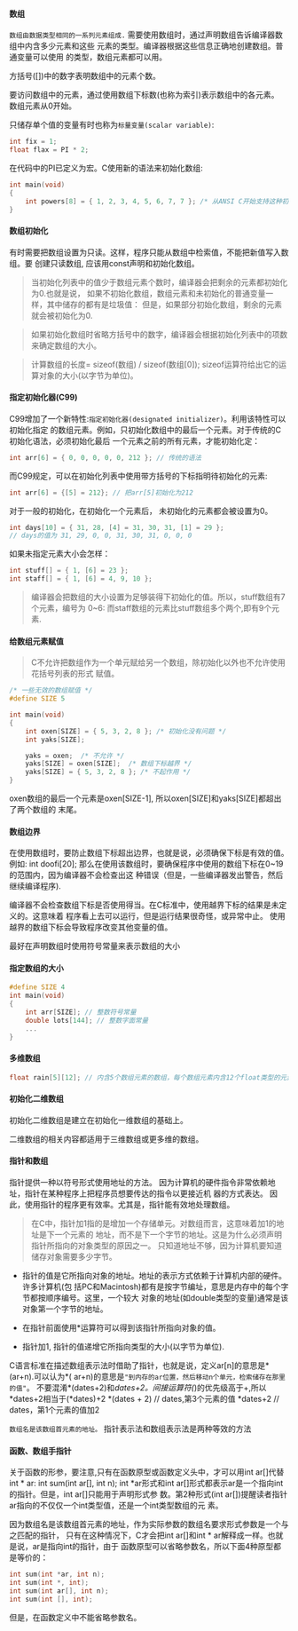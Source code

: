 #### 数组
`数组由数据类型相同的一系列元素组成.`
需要使用数组时，通过声明数组告诉编译器数组中内含多少元素和这些
元素的类型。编译器根据这些信息正确地创建数组。普通变量可以使用
的类型，数组元素都可以用。

方括号([])中的数字表明数组中的元素个数。

要访问数组中的元素，通过使用数组下标数(也称为索引)表示数组中的各元素。
数组元素从0开始。

只储存单个值的变量有时也称为`标量变量(scalar variable)`:
```c
int fix = 1;
float flax = PI * 2;
```

在代码中的PI已定义为宏。C使用新的语法来初始化数组:
```c
int main(void)
{
	int powers[8] = { 1, 2, 3, 4, 5, 6, 7, 7 }; /* 从ANSI C开始支持这种初始化 */
}
```


#### 数组初始化
有时需要把数组设置为只读。这样，程序只能从数组中检索值，不能把新值写入数组。要
创建只读数组, 应该用const声明和初始化数组。


> 当初始化列表中的值少于数组元素个数时，编译器会把剩余的元素都初始化为0.也就是说，
如果不初始化数组，数组元素和未初始化的普通变量一样，其中储存的都有是垃圾值：
但是，如果部分初始化数组，剩余的元素就会被初始化为0.

> 如果初始化数组时省略方括号中的数字，编译器会根据初始化列表中的项数来确定数组的大小。

> 计算数组的长度= sizeof(数组) / sizeof(数组[0]);
sizeof运算符给出它的运算对象的大小(以字节为单位)。


#### 指定初始化器(C99)
C99增加了一个新特性:`指定初始化器(designated initializer)`。利用该特性可以初始化指定
的数组元素。例如，只初始化数组中的最后一个元素。对于传统的C初始化语法，必须初始化最后
一个元素之前的所有元素，才能初始化定：
```c
int arr[6] = { 0, 0, 0, 0, 0, 212 }; // 传统的语法
```
而C99规定，可以在初始化列表中使用带方括号的下标指明待初始化的元素:
```c
int arr[6] = {[5] = 212}; // 把arr[5]初始化为212
```
对于一般的初始化，在初始化一个元素后， 未初始化的元素都会被设置为0。

```c
int days[10] = { 31, 28, [4] = 31, 30, 31, [1] = 29 };
// days的值为 31, 29, 0, 0, 31, 30, 31, 0, 0, 0
```

如果未指定元素大小会怎样：
```c
int stuff[] = { 1, [6] = 23 };
int staff[] = { 1, [6] = 4, 9, 10 };
```
> 编译器会把数组的大小设置为足够装得下初始化的值。所以，stuff数组有7个元素，编号为
0~6: 而staff数组的元素比stuff数组多个两个,即有9个元素.


#### 给数组元素赋值
> C不允许把数组作为一个单元赋给另一个数组，除初始化以外也不允许使用花括号列表的形式
赋值。

```c
/* 一些无效的数组赋值 */
#define SIZE 5

int main(void)
{
	int oxen[SIZE] = { 5, 3, 2, 8 }; /* 初始化没有问题 */
	int yaks[SIZE];  

	yaks = oxen;  /* 不允许 */
	yaks[SIZE] = oxen[SIZE];  /* 数组下标越界 */
	yaks[SIZE] = { 5, 3, 2, 8 }; /* 不起作用 */
}
```
oxen数组的最后一个元素是oxen[SIZE-1], 所以oxen[SIZE]和yaks[SIZE]都超出了两个数组的
末尾。


#### 数组边界
在使用数组时，要防止数组下标超出边界，也就是说，必须确保下标是有效的值。例如:
int doofi[20];
那么在使用该数组时，要确保程序中使用的数组下标在0~19的范围内，因为编译器不会检查出这
种错误（但是，一些编译器发出警告，然后继续编译程序).

编译器不会检查数组下标是否使用得当。在C标准中，使用越界下标的结果是未定义的。这意味着
程序看上去可以运行，但是运行结果很奇怪，或异常中止。
使用越界的数组下标会导致程序改变其他变量的值。

最好在声明数组时使用符号常量来表示数组的大小


#### 指定数组的大小
```c
#define SIZE 4
int main(void)
{
	int arr[SIZE]; // 整数符号常量
	double lots[144]; // 整数字面常量
	...
}
```

#### 多维数组
```c
float rain[5][12]; // 内含5个数组元素的数组，每个数组元素内含12个float类型的元素
```


#### 初始化二维数组
初始化二维数组是建立在初始化一维数组的基础上。

二维数组的相关内容都适用于三维数组或更多维的数组。


#### 指针和数组
指针提供一种以符号形式使用地址的方法。
因为计算机的硬件指令非常依赖地址，指针在某种程序上把程序员想要传达的指令以更接近机
器的方式表达。
因此，使用指针的程序更有效率。尤其是，指针能有效地处理数组。

> 在C中，指针加1指的是增加一个存储单元。对数组而言，这意味着加1的地址是下一个元素的
地址，而不是下一个字节的地址。这是为什么必须声明指针所指向的对象类型的原因之一。
只知道地址不够，因为计算机要知道储存对象需要多少字节。


* 指针的值是它所指向对象的地址。地址的表示方式依赖于计算机内部的硬件。许多计算机(包
括PC和Macintosh)都有是按字节编址，意思是内存中的每个字节都按顺序编号。这里，一个较大
对象的地址(如double类型的变量)通常是该对象第一个字节的地址。

* 在指针前面使用*运算符可以得到该指针所指向对象的值。

* 指针加1, 指针的值递增它所指向类型的大小(以字节为单位).

C语言标准在描述数组表示法时借助了指针，也就是说，定义ar[n]的意思是*(ar+n).可以认为*(
ar+n)的意思是`"到内存的ar位置，然后移动n个单元，检索储存在那里的值"`。
不要混淆*(dates+2)和*dates+2。间接运算符(*)的优先级高于+,所以*dates+2相当于(*dates)+2
*(dates + 2)  // dates,第3个元素的值
*dates+2 // dates，第1个元素的值加2

`数组名是该数组首元素的地址。`
指针表示法和数组表示法是两种等效的方法


#### 函数、数组手指针
关于函数的形参，要注意,只有在函数原型或函数定义头中，才可以用int ar[]代替int * ar:
int sum(int ar[], int n);
int *ar形式和int ar[]形式都表示ar是一个指向int的指针。但是，int ar[]只能用于声明形式参
数。第2种形式(int ar[])提醒读者指针ar指向的不仅仅一个int类型值，还是一个int类型数组的元
素。

因为数组名是该数组首元素的地址，作为实际参数的数组名要求形式参数是一个与之匹配的指针，
只有在这种情况下，C才会把int ar[]和int * ar解释成一样。也就是说，ar是指向int的指针，由于
函数原型可以省略参数名，所以下面4种原型都是等价的：
```c
int sum(int *ar, int n);
int sum(int *, int);
int sum(int ar[], int n);
int sum(int [], int);
```
但是，在函数定义中不能省略参数名。

